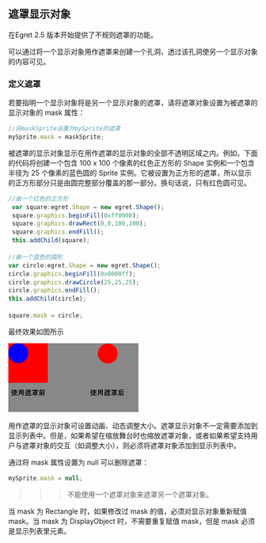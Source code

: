 
## 遮罩显示对象

在Egret 2.5 版本开始提供了不规则遮罩的功能。

可以通过将一个显示对象用作遮罩来创建一个孔洞，透过该孔洞使另一个显示对象的内容可见。

### 定义遮罩

若要指明一个显示对象将是另一个显示对象的遮罩，请将遮罩对象设置为被遮罩的显示对象的 mask 属性：
```  TypeScript
//将maskSprite设置为mySprite的遮罩
mySprite.mask = maskSprite;
```
被遮罩的显示对象显示在用作遮罩的显示对象的全部不透明区域之内。例如，下面的代码将创建一个包含 100 x 100 个像素的红色正方形的 Shape 实例和一个包含半径为 25 个像素的蓝色圆的 Sprite 实例。它被设置为正方形的遮罩，所以显示的正方形部分只是由圆完整部分覆盖的那一部分。换句话说，只有红色圆可见。
```  TypeScript
//画一个红色的正方形
 var square:egret.Shape = new egret.Shape();
 square.graphics.beginFill(0xff0000);
 square.graphics.drawRect(0,0,100,100);
 square.graphics.endFill();
 this.addChild(square);

//画一个蓝色的圆形
var circle:egret.Shape = new egret.Shape();
circle.graphics.beginFill(0x0000ff);
circle.graphics.drawCircle(25,25,25);
circle.graphics.endFill();
this.addChild(circle);

square.mask = circle;
```
最终效果如图所示

![](55a32cdb75779.png)

用作遮罩的显示对象可设置动画、动态调整大小。遮罩显示对象不一定需要添加到显示列表中。但是，如果希望在缩放舞台时也缩放遮罩对象，或者如果希望支持用户与遮罩对象的交互（如调整大小），则必须将遮罩对象添加到显示列表中。

通过将 mask 属性设置为 null 可以删除遮罩：
```  TypeScript
mySprite.mask = null;
```
>>> 不能使用一个遮罩对象来遮罩另一个遮罩对象。

当 mask 为 Rectangle 时，如果修改过 mask 的值，必须对显示对象重新赋值 mask。当 mask 为 DisplayObject 时，不需要重复赋值 mask，但是 mask 必须是显示列表里元素。



